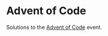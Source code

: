 # Advent of Code
Solutions to the [Advent of Code](https://adventofcode.com/) event.

<!--- advent_readme_stars table --->
